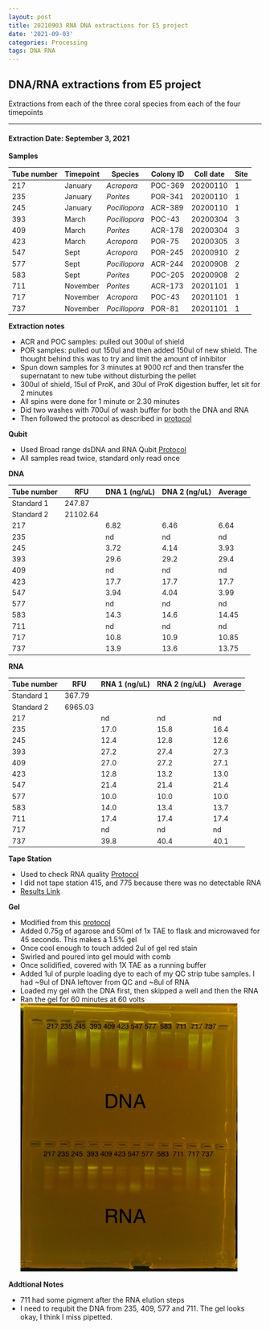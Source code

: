 ```yaml
---
layout: post
title: 20210903 RNA DNA extractions for E5 project
date: '2021-09-03'
categories: Processing
tags: DNA RNA
---
```


## DNA/RNA extractions from E5 project

Extractions from each of the three coral species from each of the four timepoints

---

#### Extraction Date: September 3, 2021 
**Samples**

| Tube number 	| Timepoint	   	| Species	    | Colony ID 	| Coll date		| Site       	|
|-------------	|------------	|-------------	|-------------	|-------------	|-------------	|
| 217		 	| January	 	| *Acropora*	| POC-369      	| 20200110   	| 1				|
| 235			| January	 	| *Porites*		| POR-341	    | 20200110		| 1				|
| 245		 	| January	  	| *Pocillopora*	| ACR-389     	| 20200110  	| 1				|
| 393		 	| March		 	| *Pocillopora* | POC-43      	| 20200304   	| 3				|
| 409			| March 		| *Porites*		| ACR-178	    | 20200304		| 3				|
| 423		 	| March	  		| *Acropora*	| POR-75     	| 20200305  	| 3				|
| 547		 	| Sept		 	| *Acropora*  	| POR-245      	| 20200910   	| 2				|
| 577			| Sept	 		| *Pocillopora*	| ACR-244	    | 20200908		| 2				|
| 583		 	| Sept		  	| *Porites*		| POC-205     	| 20200908  	| 2				|
| 711		 	| November	 	| *Porites* 	| ACR-173     	| 20201101   	| 1				|
| 717			| November	 	| *Acropora*	| POC-43	    | 20201101		| 1				|
| 737		 	| November	  	| *Pocillopora* | POR-81     	| 20201101  	| 1				|

**Extraction notes**
 - ACR and POC samples: pulled out 300ul of shield
 - POR samples: pulled out 150ul and then added 150ul of new shield. The thought behind this was to try and limit the amount of inhibitor 
 - Spun down samples for 3 minutes at 9000 rcf and then transfer the supernatant to new tube without disturbing the pellet
 - 300ul of shield, 15ul of ProK, and 30ul of ProK digestion buffer, let sit for 2 minutes
 - All spins were done for 1 minute or 2.30 minutes
 - Did two washes with 700ul of wash buffer for both the DNA and RNA
 - Then followed the protocol as described in [protocol](https://github.com/emmastrand/EmmaStrand_Notebook/blob/master/_posts/2019-05-31-Zymo-Duet-RNA-DNA-Extraction-Protocol.md)


**Qubit**
 - Used Broad range dsDNA and RNA Qubit [Protocol](https://meschedl.github.io/MESPutnam_Open_Lab_Notebook/Qubit-Protocol/)
 - All samples read twice, standard only read once
 
**DNA**

| Tube number 	| RFU		   	| DNA 1 (ng/uL) | DNA 2 (ng/uL) | Average     	|
|-------------	|------------	|-------------	|-------------	|-------------	|
| Standard 1  	| 247.87	 	| 		      	| 		      	|	         	|
| Standard 2 	| 21102.64	 	| 		    	| 		    	| 	        	|
| 217		 	|		     	| 6.82	     	| 6.46	     	| 6.64        	|
| 235		 	| 			   	| nd        	| nd         	| nd         	|
| 245		  	|		     	| 3.72        	| 4.14        	| 3.93       	|
| 393		 	| 			   	| 29.6        	| 29.2         	| 29.4        	|
| 409		  	|		     	| nd 	      	| nd         	| nd        	|
| 423		 	| 			   	| 17.7      	| 17.7        	| 17.7        	|
| 547		  	|		     	| 3.94       	| 4.04        	| 3.99        	|
| 577		 	| 			   	| nd        	| nd         	| nd        	|
| 583		  	|		     	| 14.3        	| 14.6         	| 14.45        	|
| 711		 	| 			   	| nd        	| nd         	| nd        	|
| 717		  	|		     	| 10.8        	| 10.9         	| 10.85        	|
| 737		 	| 			   	| 13.9        	| 13.6         	| 13.75        	|


**RNA**


| Tube number 	| RFU		   	| RNA 1 (ng/uL) | RNA 2 (ng/uL) | Average     	|
|-------------	|------------	|-------------	|-------------	|-------------	|
| Standard 1  	| 367.79	 	| 		      	| 		      	|	         	|
| Standard 2 	| 6965.03	 	| 		    	| 		    	| 	        	|
| 217		 	|		     	| nd	     	| nd	     	| nd        	|
| 235		 	| 			   	| 17.0        	| 15.8         	| 16.4         	|
| 245		  	|		     	| 12.4        	| 12.8        	| 12.6        	|
| 393		 	| 			   	| 27.2        	| 27.4         	| 27.3       	|
| 409		  	|		     	| 27.0       	| 27.2         	| 27.1        	|
| 423		 	| 			   	| 12.8        	| 13.2        	| 13.0         	|
| 547		  	|		     	| 21.4        	| 21.4         	| 21.4        	|
| 577		 	| 			   	| 10.0        	| 10.0         	| 10.0        	|
| 583		  	|		     	| 14.0        	| 13.4        	| 13.7         	|
| 711		 	| 			   	| 17.4        	| 17.4         	| 17.4        	|
| 717		  	|		     	| nd        	| nd         	| nd        	|
| 737		 	| 			   	| 39.8        	| 40.4         	| 40.1        	|


**Tape Station**
 - Used to check RNA quality [Protocol](https://meschedl.github.io/MESPutnam_Open_Lab_Notebook/RNA-TapeStation-Protocol/)
 - I did not tape station 415, and 775 because there was no detectable RNA 
 - [Results Link](https://github.com/Kterpis/Putnam_Lab_Notebook/blob/7652b7b001cc5bacf3550fa5a8a77f74d8eb0b3f/images/tape_station/2021-09-03%20-%2015.05.01.pdf)

**Gel**
 - Modified from this [protocol](https://meschedl.github.io/MESPutnam_Open_Lab_Notebook/Gel-Protocol/)
 - Added 0.75g of agarose and 50ml of 1x TAE to flask and microwaved for 45 seconds. This makes a 1.5% gel
 - Once cool enough to touch added 2ul of gel red stain
 - Swirled and poured into gel mould with comb
 - Once solidified, covered with 1X TAE as a running buffer
 - Added 1ul of purple loading dye to each of my QC strip tube samples. I had ~9ul of DNA leftover from QC and ~8ul of RNA
 - Loaded my gel with the DNA first, then skipped a well and then the RNA
 - Ran the gel for 60 minutes at 60 volts
 ![20210903_gel.jpg](https://github.com/Kterpis/Putnam_Lab_Notebook/blob/master/images/gels/20210903_gel.jpg?raw=true)
 
 **Addtional Notes**
  - 711 had some pigment after the RNA elution steps 
  - I need to requbit the DNA from 235, 409, 577 and 711. The gel looks okay, I think I miss pipetted. 

